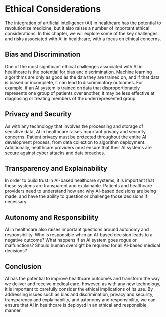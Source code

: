 Ethical Considerations
========================================================================================

The integration of artificial intelligence (AI) in healthcare has the potential to revolutionize medicine, but it also raises a number of important ethical considerations. In this chapter, we will explore some of the key challenges and risks associated with AI in healthcare, with a focus on ethical concerns.

Bias and Discrimination
-----------------------

One of the most significant ethical challenges associated with AI in healthcare is the potential for bias and discrimination. Machine learning algorithms are only as good as the data they are trained on, and if that data is biased or incomplete, it can lead to discriminatory outcomes. For example, if an AI system is trained on data that disproportionately represents one group of patients over another, it may be less effective at diagnosing or treating members of the underrepresented group.

Privacy and Security
--------------------

As with any technology that involves the processing and storage of sensitive data, AI in healthcare raises important privacy and security concerns. Patient privacy must be protected throughout the entire AI development process, from data collection to algorithm deployment. Additionally, healthcare providers must ensure that their AI systems are secure against cyber attacks and data breaches.

Transparency and Explainability
-------------------------------

In order to build trust in AI-based healthcare systems, it is important that these systems are transparent and explainable. Patients and healthcare providers need to understand how and why AI-based decisions are being made, and have the ability to question or challenge those decisions if necessary.

Autonomy and Responsibility
---------------------------

AI in healthcare also raises important questions around autonomy and responsibility. Who is responsible when an AI-based decision leads to a negative outcome? What happens if an AI system goes rogue or malfunctions? Should human oversight be required for all AI-based medical decisions?

Conclusion
----------

AI has the potential to improve healthcare outcomes and transform the way we deliver and receive medical care. However, as with any new technology, it is important to carefully consider the ethical implications of its use. By addressing issues such as bias and discrimination, privacy and security, transparency and explainability, and autonomy and responsibility, we can ensure that AI in healthcare is deployed in an ethical and responsible manner.
